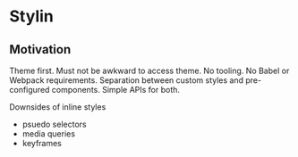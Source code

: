 # Stylin

## Motivation

Theme first. Must not be awkward to access theme.
No tooling. No Babel or Webpack requirements.
Separation between custom styles and pre-configured components. Simple APIs for both.

Downsides of inline styles

- psuedo selectors
- media queries
- keyframes
